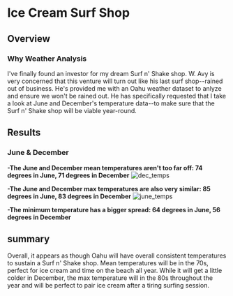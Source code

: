 # Ice Cream Surf Shop
## Overview
### Why Weather Analysis
I've finally found an investor for my dream Surf n' Shake shop. W. Avy is very concerned that this venture will turn out like his last surf shop--rained out of business. He's provided me with an Oahu weather dataset to anlyze and ensure we won't be rained out. He has specifically requested that I take a look at June and December's temperature data--to make sure that the Surf n' Shake shop will be viable year-round.
## Results
### June & December
**-The June and December mean temperatures aren't too far off: 74 degrees in June, 71 degrees in December**
![dec_temps](dec_temps.png)

**-The June and December max temperatures are also very similar: 85 degrees in June, 83 degrees in December**
![june_temps](june_temps.png)

**-The minimum temperature has a bigger spread: 64 degrees in June, 56 degrees in December**


## summary
Overall, it appears as though Oahu will have overall consistent temperatures to sustain a Surf n' Shake shop. Mean temperatures will be in the 70s, perfect for ice cream and time on the beach all year. While it will get a little colder in December, the max temperature will in the 80s throughout the year and will be perfect to pair ice cream after a tiring surfing session. 
